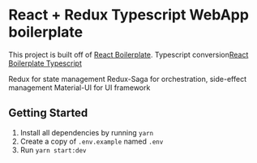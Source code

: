 # React + Redux Typescript WebApp boilerplate

This project is built off of [React Boilerplate](https://github.com/react-boilerplate/react-boilerplate/). 
Typescript conversion[React Boilerplate Typescript](https://github.com/Can-Sahin/react-boilerplate-typescript)

Redux for state management
Redux-Saga for orchestration, side-effect management
Material-UI for UI framework

## Getting Started

1. Install all dependencies by running `yarn`
2. Create a copy of `.env.example` named `.env`
3. Run `yarn start:dev`